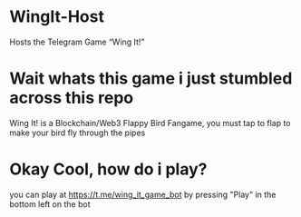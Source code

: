 # WingIt-Host
Hosts the Telegram Game “Wing It!”
# Wait whats this game i just stumbled across this repo
Wing It! is a Blockchain/Web3 Flappy Bird Fangame, you must tap to flap to make your bird fly through the pipes
# Okay Cool, how do i play?
you can play at https://t.me/wing_it_game_bot by pressing "Play" in the bottom left on the bot
